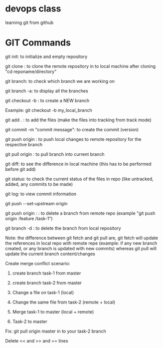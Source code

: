 # devops class
learning git from github

# GIT Commands

git init: to initialize and empty repository

git clone <repo url>: to clone the remote repository in to local machine
after cloning "cd reponame/directory"

git branch: to check which branch we are working on

git branch -a: to display all the branches

git checkout -b <branch name>: to create a NEW branch

Example: git checkout -b my_local_branch

git add . : to add the files (make the files into tracking from track mode)

git commit -m "commit message": to create the commit (version)

git push origin <branch name>: to push local changes to remote repository for the respective branch

git pull origin <branch name>: to pull branch into current branch

git diff: to see the difference in local machine (this has to be performed before git add)

git status: to check the current status of the files in repo (like untracked, added, any commits to be made)

git log: to view commit information

git push --set-upstream origin <branch name>

git push origin :<branch name> : to delete a branch from remote repo (example "git push origin :feature
/task-1")

git branch -d <branch name> : to delete the branch from local repository

Note: the difference between git fetch and git pull are, git fetch will update the references in local
repo with remote repe (example: if any new branch created, or any branch is updated with new commits)
whereas git pull will update the current branch content/changes

Create merge conflict scenario:
1. create branch task-1 from master 

2. create branch task-2 from master

3. Change a file on task-1 (local)

4. Change the same file from task-2 (remote + local)

5. Merge task-1 to master (local + remote)

6. Task-2 to master

Fix: git pull origin master in to your task-2 branch

Delete << and >> and == lines
